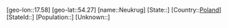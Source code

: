 ﻿---
location: [54.27,17.58]
type: City
tags:
- geo/City


SpocWebEntityId: 32837
isDeleted: false
confidential: public

---
[geo-lon::17.58]
[geo-lat::54.27]
[name::Neukrug]
[State::]
[Country::[Poland](geo/Continent/Europe/Poland.md)]
[StateId::]
[Population::]
[Unknown::]

